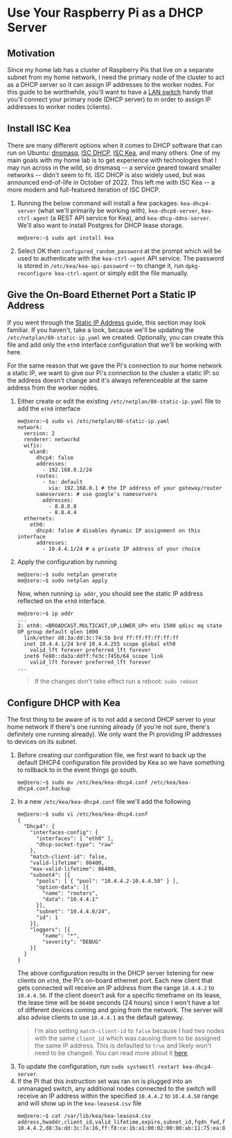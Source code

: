 # Use Your Raspberry Pi as a DHCP Server

## Motivation

Since my home lab has a cluster of Raspberry Pis that live on a separate subnet from my home network, I need the primary node of the cluster to act as a DHCP server so it can assign IP addresses to the worker nodes. For this guide to be worthwhile, you'll want to have a [LAN switch](https://www.amazon.com/TP-Link-Compliant-Shielded-Optimization-TL-SG1005P/dp/B076HZFY3F) handy that you'll connect your primary node (DHCP server) to in order to assign IP addresses to worker nodes (clients).

## Install ISC Kea

There are many different options when it comes to DHCP software that can run on Ubuntu: [dnsmasq](https://thekelleys.org.uk/dnsmasq/doc.html), [ISC DHCP](https://www.isc.org/dhcp/), [ISC Kea](https://www.isc.org/kea/), and many others. One of my main goals with my home lab is to get experience with technologies that I may run across in the wild, so dnsmasq -- a service geared toward smaller networks -- didn't seem to fit. ISC DHCP is also widely used, but was announced end-of-life in October of 2022. This left me with ISC Kea -- a more modern and full-featured iteration of ISC DHCP.

1. Running the below command will install a few packages: `kea-dhcp4-server` (what we'll primarily be working with), `kea-dhcp6-server`, `kea-ctrl-agent` (a REST API service for Kea), and `kea-dhcp-ddns-server`. We'll also want to install Postgres for DHCP lease storage.
    ```
    me@zero:~$ sudo apt install kea
    ```
2. Select OK then `configured_random_password` at the prompt which will be used to authenticate with the `kea-ctrl-agent` API service. The password is stored in `/etc/kea/kea-api-password` -- to change it, run `dpkg-reconfigure kea-ctrl-agent` or simply edit the file manually.

## Give the On-Board Ethernet Port a Static IP Address

If you went through the [Static IP Address](static-ip-address.md) guide, this section may look familiar. If you haven't, take a look, because we'll be updating the `/etc/netplan/80-static-ip.yaml` we created. Optionally, you can create this file and add only the `eth0` interface configuration that we'll be working with here.

For the same reason that we gave the Pi's connection to our home network a static IP, we want to give our Pi's connection to the cluster a static IP: so the address doesn't change and it's always referenceable at the same address from the worker nodes.

1. Either create or edit the existing `/etc/netplan/80-static-ip.yaml` file to add the `eth0` interface
    ```
    me@zero:~$ sudo vi /etc/netplan/80-static-ip.yaml
    network:
      version: 2
      renderer: networkd
      wifis:
        wlan0:
          dhcp4: false
          addresses:
            - 192.168.0.2/24
          routes:
            - to: default
              via: 192.168.0.1 # the IP address of your gateway/router
          nameservers: # use google's nameservers
            addresses:
              - 8.8.8.8
              - 8.8.4.4
      ethernets:
        eth0:
          dhcp4: false # disables dynamic IP assignment on this interface
          addresses:
            - 10.4.4.1/24 # a private IP address of your choice
    ```
2. Apply the configuration by running
    ```
    me@zero:~$ sudo netplan generate
    me@zero:~$ sudo netplan apply
    ```
    Now, when running `ip addr`, you should see the static IP address reflected on the `eth0` interface.
    ```
    me@zero:~$ ip addr
    ...
    2: eth0: <BROADCAST,MULTICAST,UP,LOWER_UP> mtu 1500 qdisc mq state UP group default qlen 1000
      link/ether d8:3a:dd:3c:74:5b brd ff:ff:ff:ff:ff:ff
      inet 10.4.4.1/24 brd 10.4.4.255 scope global eth0
        valid_lft forever preferred_lft forever
      inet6 fe80::da3a:ddff:fe3c:745b/64 scope link
        valid_lft forever preferred_lft forever
    ...
    ```
    > If the changes don't take effect run a reboot: `sudo reboot`

## Configure DHCP with Kea

The first thing to be aware of is to not add a second DHCP server to your home network if there's one running already (if you're not sure, there's definitely one running already). We only want the Pi providing IP addresses to devices on its subnet.

1. Before creating our configuration file, we first want to back up the default DHCP4 configuration file provided by Kea so we have something to rollback to in the event things go south.
    ```
    me@zero:~$ sudo mv /etc/kea/kea-dhcp4.conf /etc/kea/kea-dhcp4.conf.backup
    ```
2. In a new `/etc/kea/kea-dhcp4.conf` file we'll add the following
    ```
    me@zero:~$ sudo vi /etc/kea/kea-dhcp4.conf
    {
      "Dhcp4": {
        "interfaces-config": {
          "interfaces": [ "eth0" ],
          "dhcp-socket-type": "raw"
        },
        "match-client-id": false,
        "valid-lifetime": 86400,
        "max-valid-lifetime": 86400,
        "subnet4": [{
          "pools": [ { "pool": "10.4.4.2-10.4.4.50" } ],
          "option-data": [{
            "name": "routers",
            "data": "10.4.4.1"
          }],
          "subnet": "10.4.4.0/24",
          "id": 1
        }],
        "loggers": [{
            "name": "*",
            "severity": "DEBUG"
        }]
      }
    }
    ```
    The above configuration results in the DHCP server listening for new clients on `eth0`, the Pi's on-board ethernet port. Each new client that gets connected will receive an IP address from the range `10.4.4.2` to `10.4.4.50`. If the client doesn't ask for a specific timeframe on its lease, the lease time will be `86400` seconds (24 hours) since I won't have a lot of different devices coming and going from the network. The server will also advise clients to use `10.4.4.1` as the default gateway.
    > I'm also setting `match-client-id` to `false` because I had two nodes with the same `client_id` which was causing them to be assigned the same IP address. This is defaulted to `true` and likely won't need to be changed. You can read more about it [here](https://kea.readthedocs.io/en/kea-1.6.1/arm/dhcp4-srv.html#using-client-identifier-and-hardware-address).
3. To update the configuration, run `sudo systemctl restart kea-dhcp4-server`.
4. If the Pi that this instruction set was ran on is plugged into an unmanaged switch, any additional nodes connected to the switch will receive an IP address within the specified `10.4.4.2` to `10.4.4.50` range and will show up in the `kea-leases4.csv` file
    ```
    me@zero:~$ cat /var/lib/kea/kea-leases4.csv
    address,hwaddr,client_id,valid_lifetime,expire,subnet_id,fqdn_fwd,fqdn_rev,hostname,state,user_context
    10.4.4.2,d8:3a:dd:3c:7a:16,ff:f8:ce:1b:a1:00:02:00:00:ab:11:75:ea:8f:29:16:c2:aa:53,600,1702165203,1,0,0,two,0,
    ```
